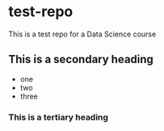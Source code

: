 # test-repo
This is a test repo for a Data Science course

## This is a secondary heading
* one
* two
* three

### This is a tertiary heading
